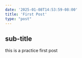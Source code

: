 ```yaml
---
date: '2025-01-08T14:53:59-08:00'
title: 'First Post'
type: "post"
---
```


## sub-title
this is a practice first post

